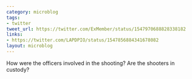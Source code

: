 ```yaml
---
category: microblog
tags:
- twitter
tweet_url: https://twitter.com/ExMember/status/1547970688828338182
links:
- https://twitter.com/LAPDPIO/status/1547856884341678082
layout: microblog
---
```

How were the officers involved in the shooting? Are the shooters in custody?
